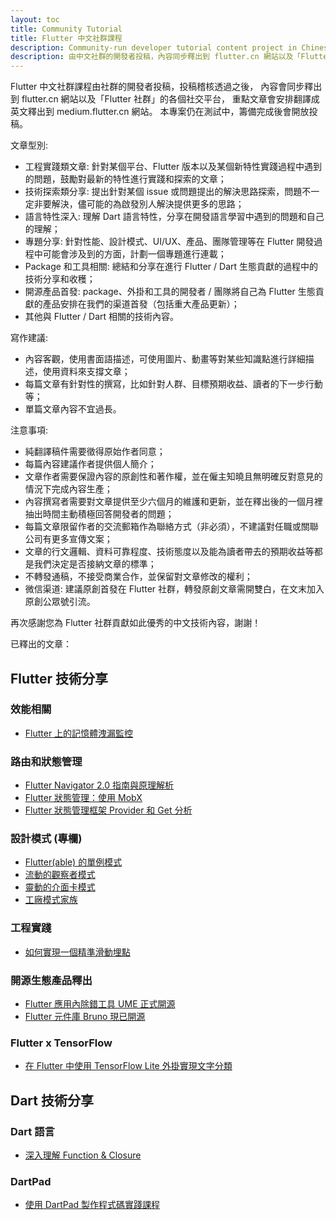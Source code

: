 ```yaml
---
layout: toc
title: Community Tutorial
title: Flutter 中文社群課程
description: Community-run developer tutorial content project in Chinese language.
description: 由中文社群的開發者投稿，內容同步釋出到 flutter.cn 網站以及「Flutter 社群」的各個社交平台。
---
```


Flutter 中文社群課程由社群的開發者投稿，投稿稽核透過之後，
內容會同步釋出到 flutter.cn 網站以及「Flutter 社群」的各個社交平台，
重點文章會安排翻譯成英文釋出到 medium.flutter.cn 網站。
本專案仍在測試中，籌備完成後會開放投稿。

文章型別: 

- 工程實踐類文章: 針對某個平台、Flutter 版本以及某個新特性實踐過程中遇到的問題，鼓勵對最新的特性進行實踐和探索的文章；
- 技術探索類分享: 提出針對某個 issue 或問題提出的解決思路探索，問題不一定非要解決，儘可能的為啟發別人解決提供更多的思路；
- 語言特性深入: 理解 Dart 語言特性，分享在開發語言學習中遇到的問題和自己的理解；
- 專題分享: 針對性能、設計模式、UI/UX、產品、團隊管理等在 Flutter 開發過程中可能會涉及到的方面，計劃一個專題進行連載；
- Package 和工具相關: 總結和分享在進行 Flutter / Dart 生態貢獻的過程中的技術分享和收穫；
- 開源產品首發: package、外掛和工具的開發者 / 團隊將自己為 Flutter 生態貢獻的產品安排在我們的渠道首發（包括重大產品更新）；
- 其他與 Flutter / Dart 相關的技術內容。

寫作建議:

- 內容客觀，使用書面語描述，可使用圖片、動畫等對某些知識點進行詳細描述，使用資料來支撐文章；
- 每篇文章有針對性的撰寫，比如針對人群、目標預期收益、讀者的下一步行動等；
- 單篇文章內容不宜過長。

注意事項:

- 純翻譯稿件需要徵得原始作者同意；
- 每篇內容建議作者提供個人簡介；
- 文章作者需要保證內容的原創性和著作權，並在僱主知曉且無明確反對意見的情況下完成內容生產；
- 內容撰寫者需要對文章提供至少六個月的維護和更新，並在釋出後的一個月裡抽出時間主動積極回答開發者的問題；
- 每篇文章限留作者的交流郵箱作為聯絡方式（非必須），不建議對任職或關聯公司有更多宣傳文案；
- 文章的行文邏輯、資料可靠程度、技術態度以及能為讀者帶去的預期收益等都是我們決定是否接納文章的標準；
- 不轉發通稿，不接受商業合作，並保留對文章修改的權利；
- 微信渠道: 建議原創首發在 Flutter 社群，轉發原創文章需開雙白，在文末加入原創公眾號引流。

再次感謝您為 Flutter 社群貢獻如此優秀的中文技術內容，謝謝！

已釋出的文章：

## Flutter 技術分享

### 效能相關

- [Flutter 上的記憶體洩漏監控](tutorials/memory-leak-monitoring-on-flutter)

### 路由和狀態管理

- [Flutter Navigator 2.0 指南與原理解析](tutorials/understanding-navigator-v2)
- [Flutter 狀態管理：使用 MobX](tutorials/flutter-state-management-with-mobx)
- [Flutter 狀態管理框架 Provider 和 Get 分析](tutorials/state-management-package-getx-provider-analysis)

### 設計模式 (專欄)

- [Flutter(able) 的單例模式](tutorials/singleton-pattern-in-flutter-n-dart)
- [流動的觀察者模式](tutorials/observer-pattern-in-flutter-n-dart)
- [靈動的介面卡模式](tutorials/adapter-pattern-in-flutter-n-dart)
- [工廠模式家族](tutorials/factory-pattern-in-flutter-n-dart)

### 工程實踐

- [如何實現一個精準滑動埋點](tutorials/flutter-accurate-rolling-exposure-practice)

### 開源生態產品釋出

- [Flutter 應用內除錯工具 UME 正式開源](https://mp.weixin.qq.com/s/opV122PL_snSicSqIkMP7w)
- [Flutter 元件庫 Bruno 現已開源](https://mp.weixin.qq.com/s/w69rkgC51nakbt52XMLadw)

### Flutter x TensorFlow

- [在 Flutter 中使用 TensorFlow Lite 外掛實現文字分類](tutorials/text-classification-using-tensorflow-lite-plugin-for-flutter)

## Dart 技術分享

### Dart 語言

- [深入理解 Function & Closure](tutorials/deep-dive-into-dart-s-function-closure)

### DartPad

- [使用 DartPad 製作程式碼實踐課程](tutorials/how-to-use-dartpad-workshop)
